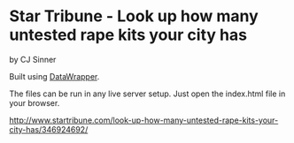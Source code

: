 Star Tribune - Look up how many untested rape kits your city has
================

by CJ Sinner

Built using [DataWrapper](https://github.com/datawrapper/datawrapper).

The files can be run in any live server setup. Just open the index.html file in your browser.

http://www.startribune.com/look-up-how-many-untested-rape-kits-your-city-has/346924692/